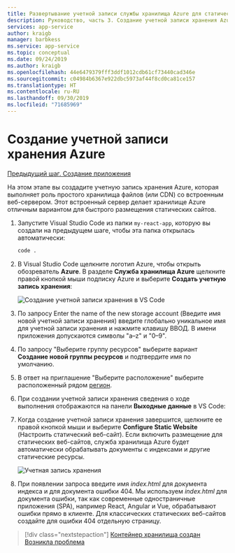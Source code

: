 ```yaml
---
title: Развертывание учетной записи службы хранилища Azure для статического веб-сайта Node.js из Visual Studio Code
description: Руководство, часть 3. Создание учетной записи хранения Azure
services: app-service
author: kraigb
manager: barbkess
ms.service: app-service
ms.topic: conceptual
ms.date: 09/24/2019
ms.author: kraigb
ms.openlocfilehash: 44e6479379fff3ddf1012cdb61cf73440cad346e
ms.sourcegitcommit: c04984b6367e922dbc5973af44f8cd0ca81ce157
ms.translationtype: HT
ms.contentlocale: ru-RU
ms.lasthandoff: 09/30/2019
ms.locfileid: "71685969"
---
```

# <a name="create-an-azure-storage-account"></a>Создание учетной записи хранения Azure

[Предыдущий шаг. Создание приложения](tutorial-vscode-static-website-node-02.md)

На этом этапе вы создадите учетную запись хранения Azure, которая выполняет роль простого хранилища файлов (или CDN) со встроенным веб-сервером. Этот встроенный сервер делает хранилище Azure отличным вариантом для быстрого размещения статических сайтов.

1. Запустите Visual Studio Code из папки `my-react-app`, которую вы создали на предыдущем шаге, чтобы эта папка открылась автоматически:

    ```bash
    code .
    ```

1. В Visual Studio Code щелкните логотип Azure, чтобы открыть обозреватель **Azure**. В разделе **Служба хранилища Azure** щелкните правой кнопкой мыши подписку Azure и выберите **Создать учетную запись хранения**:

    ![Создание учетной записи хранения в VS Code](media/static-website/create-storage-account.png)

1. По запросу Enter the name of the new storage account (Введите имя новой учетной записи хранения) введите глобально уникальное имя для учетной записи хранения и нажмите клавишу ВВОД. В имени приложения допускаются символы "a–z" и "0–9".

1. По запросу "Выберите группу ресурсов" выберите вариант **Создание новой группы ресурсов** и подтвердите имя по умолчанию.

1. В ответ на приглашение "Выберите расположение" выберите расположенный рядом [регион](https://azure.microsoft.com/regions/).

1. При создании учетной записи хранения сведения о ходе выполнения отображаются на панели **Выходные данные** в VS Code:

1. Когда создание учетной записи хранения завершится, щелкните ее правой кнопкой мыши и выберите **Configure Static Website** (Настроить статический веб-сайт). Если включить размещение для статических веб-сайтов, служба хранилища Azure будет автоматически обрабатывать документы с индексами и другие статические ресурсы.

    ![Учетная запись хранения](media/static-website/configure-static-website.png)

1. При появлении запроса введите имя *index.html* для документа индекса и для документа ошибки 404. Мы используем *index.html* для документа ошибки, так как современные одностраничные приложения (SPA), например React, Angular и Vue, обрабатывают ошибки прямо в клиенте. Для классических статических веб-сайтов создайте для ошибки 404 отдельную страницу.

> [!div class="nextstepaction"]
> [Контейнер хранилища создан](tutorial-vscode-static-website-node-04.md) [Возникла проблема](https://www.research.net/r/PWZWZ52?tutorial=node-deployment-staticwebsite&step=create-storage)
